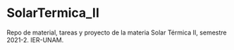 # SolarTermica_II
Repo de material, tareas y proyecto de la materia Solar Térmica II, semestre 2021-2. IER-UNAM.
